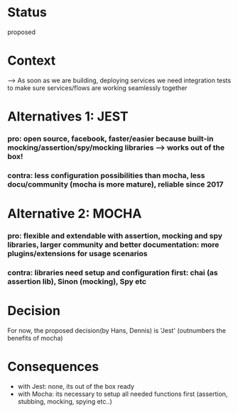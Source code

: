 # Status
proposed

# Context

--> As soon as we are building, deploying services we need integration tests to make sure services/flows are working seamlessly together   

# Alternatives 1: JEST

### pro: open source, facebook, faster/easier because built-in mocking/assertion/spy/mocking libraries --> works out of the box!
### contra: less configuration possibilities than mocha, less docu/community (mocha is more mature), reliable since 2017


# Alternative 2: MOCHA

### pro: flexible and extendable with assertion, mocking and spy libraries, larger community and better documentation: more plugins/extensions for usage scenarios
### contra: libraries need setup and configuration first: chai (as assertion lib), Sinon (mocking), Spy etc

# Decision

For now, the proposed decision(by Hans, Dennis) is 'Jest' (outnumbers the benefits of mocha)

# Consequences

  - with Jest: none, its out of the box ready
  - with Mocha: its necessary to setup all needed functions first (assertion, stubbing, mocking, spying etc..) 


